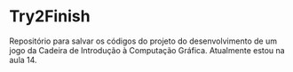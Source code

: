 # Try2Finish
Repositório para salvar os códigos do projeto do desenvolvimento de um jogo da Cadeira de Introdução à Computação Gráfica.
Atualmente estou na aula 14.